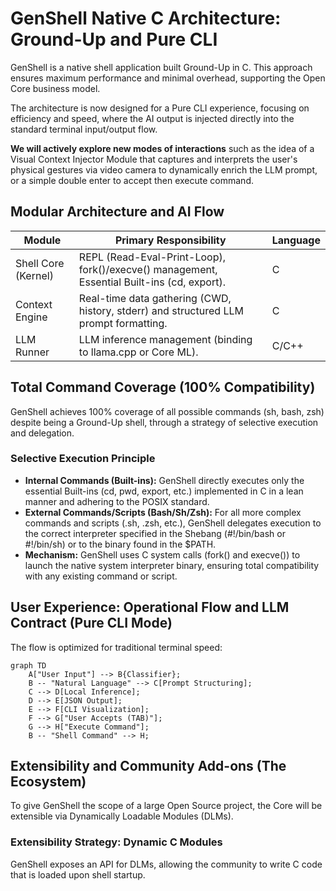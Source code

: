 # GenShell Native C Architecture: Ground-Up and Pure CLI

GenShell is a native shell application built Ground-Up in C. This approach ensures maximum performance and minimal overhead, supporting the Open Core business model.

The architecture is now designed for a Pure CLI experience, focusing on efficiency and speed, where the AI output is injected directly into the standard terminal input/output flow.

**We will actively explore new modes of interactions** such as the idea of a Visual Context Injector Module that captures and interprets the user's physical gestures via video camera to dynamically enrich the LLM prompt, or a simple double enter to accept then execute command.


## Modular Architecture and AI Flow

| Module               | Primary Responsibility                                                                     | Language |
| -------------------- | ------------------------------------------------------------------------------------------ | -------- |
| Shell Core (Kernel)  | REPL (Read-Eval-Print-Loop), fork()/execve() management, Essential Built-ins (cd, export). | C        |
| Context Engine       | Real-time data gathering (CWD, history, stderr) and structured LLM prompt formatting.      | C        |
| LLM Runner           | LLM inference management (binding to llama.cpp or Core ML).                                | C/C++    |

## Total Command Coverage (100% Compatibility)

GenShell achieves 100% coverage of all possible commands (sh, bash, zsh) despite being a Ground-Up shell, through a strategy of selective execution and delegation.

### Selective Execution Principle

- **Internal Commands (Built-ins):** GenShell directly executes only the essential Built-ins (cd, pwd, export, etc.) implemented in C in a lean manner and adhering to the POSIX standard.
- **External Commands/Scripts (Bash/Sh/Zsh):** For all more complex commands and scripts (.sh, .zsh, etc.), GenShell delegates execution to the correct interpreter specified in the Shebang (#!/bin/bash or #!/bin/sh) or to the binary found in the $PATH.
- **Mechanism:** GenShell uses C system calls (fork() and execve()) to launch the native system interpreter binary, ensuring total compatibility with any existing command or script.

## User Experience: Operational Flow and LLM Contract (Pure CLI Mode)

The flow is optimized for traditional terminal speed:

```mermaid
graph TD
    A["User Input"] --> B{Classifier};
    B -- "Natural Language" --> C[Prompt Structuring];
    C --> D[Local Inference];
    D --> E[JSON Output];
    E --> F[CLI Visualization];
    F --> G["User Accepts (TAB)"];
    G --> H["Execute Command"];
    B -- "Shell Command" --> H;
```

## Extensibility and Community Add-ons (The Ecosystem)

To give GenShell the scope of a large Open Source project, the Core will be extensible via Dynamically Loadable Modules (DLMs).

### Extensibility Strategy: Dynamic C Modules

GenShell exposes an API for DLMs, allowing the community to write C code that is loaded upon shell startup.
